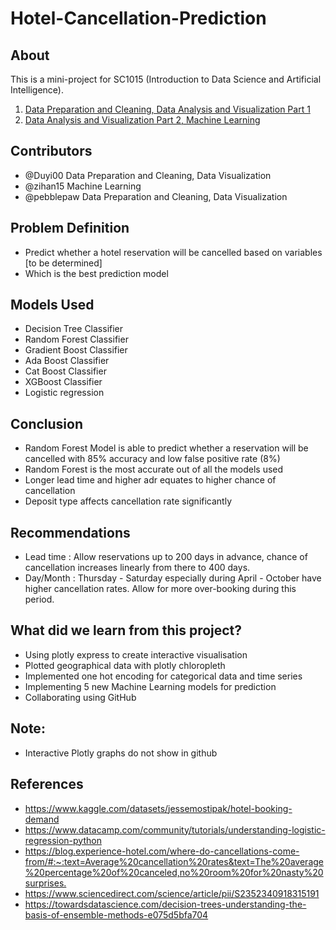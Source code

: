 # Hotel-Cancellation-Prediction

## About
This is a mini-project for SC1015 (Introduction to Data Science and Artificial Intelligence).


1. [Data Preparation and Cleaning, Data Analysis and Visualization Part 1](https://github.com/Duyi00/Hotel-Cancellation-Prediction/blob/main/1015%20(Data%20Preparation%20and%20Cleaning%2C%20Data%20Analysis%20and%20Visualisation%20Part%201).ipynb)
2. [Data Analysis and Visualization Part 2, Machine Learning](https://github.com/Duyi00/Hotel-Cancellation-Prediction/blob/main/1015%20(Data%20Analysis%20and%20Visualisation%20Part%202%2C%20Machine%20Learning).ipynb)


## Contributors

- @Duyi00 Data Preparation and Cleaning, Data Visualization
- @zihan15 Machine Learning
- @pebblepaw Data Preparation and Cleaning, Data Visualization


## Problem Definition

- Predict whether a hotel reservation will be cancelled based on variables [to be determined]
- Which is the best prediction model

## Models Used

- Decision Tree Classifier
- Random Forest Classifier
- Gradient Boost Classifier
- Ada Boost Classifier
- Cat Boost Classifier
- XGBoost Classifier
- Logistic regression

## Conclusion

- Random Forest Model is able to predict whether a reservation will be cancelled with 85% accuracy and low false positive rate (8%)
- Random Forest is the most accurate out of all the models used
- Longer lead time and higher adr equates to higher chance of cancellation
- Deposit type affects cancellation rate significantly

## Recommendations

- Lead time : Allow reservations up to 200 days in advance, chance of cancellation increases linearly from there to 400 days. 
- Day/Month : Thursday - Saturday especially during April - October have higher cancellation rates. Allow for more over-booking during this period.

## What did we learn from this project?

- Using plotly express to create interactive visualisation
- Plotted geographical data with plotly chloropleth
- Implemented one hot encoding for categorical data and time series
- Implementing 5 new Machine Learning models for prediction 
- Collaborating using GitHub

## Note:
- Interactive Plotly graphs do not show in github

## References
- <https://www.kaggle.com/datasets/jessemostipak/hotel-booking-demand>
- <https://www.datacamp.com/community/tutorials/understanding-logistic-regression-python>
- <https://blog.experience-hotel.com/where-do-cancellations-come-from/#:~:text=Average%20cancellation%20rates&text=The%20average%20percentage%20of%20canceled,no%20room%20for%20nasty%20surprises.>
- <https://www.sciencedirect.com/science/article/pii/S2352340918315191>
- <https://towardsdatascience.com/decision-trees-understanding-the-basis-of-ensemble-methods-e075d5bfa704>
